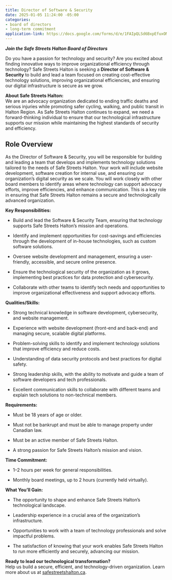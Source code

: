 ```yaml
---
title: Director of Software & Security
date: 2025-01-05 11:24:00 -05:00
categories:
- board of directors
- long-term commitment
application-link: https://docs.google.com/forms/d/e/1FAIpQLSd6BxpEfuxOMB_EYOWDUT98IGKdUw0mYjdWiBDpBnzdZ9RTCQ/viewform?usp=dialog
---
```


***Join the Safe Streets Halton Board of Directors***

Do you have a passion for technology and security? Are you excited about finding innovative ways to improve organizational efficiency through technology? Safe Streets Halton is seeking a **Director of Software & Security** to build and lead a team focused on creating cost-effective technology solutions, improving organizational efficiencies, and ensuring our digital infrastructure is secure as we grow.

**About Safe Streets Halton:**\
We are an advocacy organization dedicated to ending traffic deaths and serious injuries while promoting safer cycling, walking, and public transit in Halton Region. As Safe Streets Halton continues to expand, we need a forward-thinking individual to ensure that our technological infrastructure supports our mission while maintaining the highest standards of security and efficiency.

## Role Overview
As the Director of Software & Security, you will be responsible for building and leading a team that develops and implements technology solutions tailored to the needs of Safe Streets Halton. Your work will include website development, software creation for internal use, and ensuring our organization’s digital security as we scale. You will work closely with other board members to identify areas where technology can support advocacy efforts, improve efficiencies, and enhance communication. This is a key role in ensuring that Safe Streets Halton remains a secure and technologically advanced organization.

**Key Responsibilities:**

* Build and lead the Software & Security Team, ensuring that technology supports Safe Streets Halton’s mission and operations.

* Identify and implement opportunities for cost-savings and efficiencies through the development of in-house technologies, such as custom software solutions.

* Oversee website development and management, ensuring a user-friendly, accessible, and secure online presence.

* Ensure the technological security of the organization as it grows, implementing best practices for data protection and cybersecurity.

* Collaborate with other teams to identify tech needs and opportunities to improve organizational effectiveness and support advocacy efforts.

**Qualities/Skills:**

* Strong technical knowledge in software development, cybersecurity, and website management.

* Experience with website development (front-end and back-end) and managing secure, scalable digital platforms.

* Problem-solving skills to identify and implement technology solutions that improve efficiency and reduce costs.

* Understanding of data security protocols and best practices for digital safety.

* Strong leadership skills, with the ability to motivate and guide a team of software developers and tech professionals.

* Excellent communication skills to collaborate with different teams and explain tech solutions to non-technical members.

**Requirements:**

* Must be 18 years of age or older.

* Must not be bankrupt and must be able to manage property under Canadian law.

* Must be an active member of Safe Streets Halton.

* A strong passion for Safe Streets Halton’s mission and vision.

**Time Commitment:**

* 1–2 hours per week for general responsibilities.

* Monthly board meetings, up to 2 hours (currently held virtually).

**What You’ll Gain:**

* The opportunity to shape and enhance Safe Streets Halton’s technological landscape.

* Leadership experience in a crucial area of the organization’s infrastructure.

* Opportunities to work with a team of technology professionals and solve impactful problems.

* The satisfaction of knowing that your work enables Safe Streets Halton to run more efficiently and securely, advancing our mission.

**Ready to lead our technological transformation?**\
Help us build a secure, efficient, and technology-driven organization. Learn more about us at [safestreetshalton.ca](https://safestreetshalton.ca).
